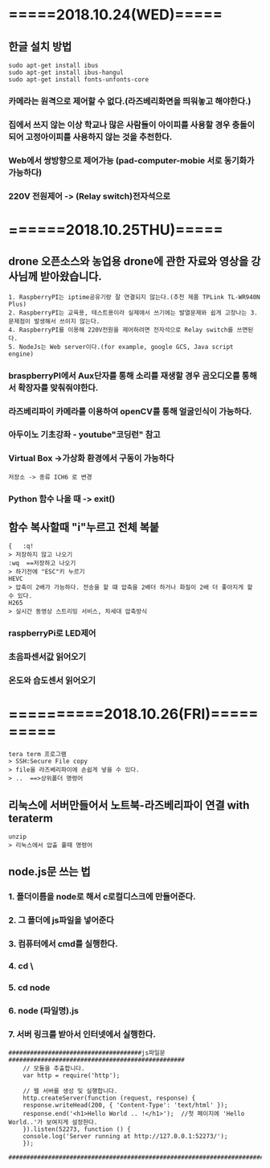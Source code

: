 # =====2018.10.24(WED)=====

## 한글 설치 방법
    sudo apt-get install ibus
    sudo apt-get install ibus-hangul
    sudo apt-get install fonts-unfonts-core

 ### 카메라는 원격으로 제어할 수 없다.(라즈베리화면을 띄워놓고 해야한다.)
 ### 집에서 쓰지 않는 이상 학교나 많은 사람들이 아이피를 사용할 경우 충돌이 되어 고정아이피를 사용하지 않는 것을 추천한다.
 ### Web에서 쌍방향으로 제어가능 (pad-computer-mobie 서로 동기화가 가능하다)
 ### 220V 전원제어 -> (Relay switch)전자석으로

# ======2018.10.25THU)=====

## drone 오픈소스와 농업용 drone에 관한 자료와 영상을 강사님께 받아왔습니다.
    1. RaspberryPI는 iptime공유기랑 잘 연결되지 않는다.(추천 제품 TPLink TL-WR940N Plus)
    2. RaspberryPI는 교육용, 테스트용이라 실제에서 쓰기에는 발열문제와 쉽게 고장나는 3. 문제점이 발생해서 쓰이지 않는다.
    4. RaspberryPI를 이용해 220V전원을 제어하려면 전자석으로 Relay switch를 쓰면된다.
    5. NodeJs는 Web server이다.(for example, google GCS, Java script engine)

### braspberryPI에서 Aux단자를 통해 소리를 재생할 경우 곰오디오를 통해서 확장자를 맞춰줘야한다.
### 라즈베리파이 카메라를 이용하여 openCV를 통해 얼굴인식이 가능하다.

### 아두이노 기초강좌 - youtube"코딩런" 참고

### Virtual Box ->가상화 환경에서 구동이 가능하다
    저장소 -> 종류 ICH6 로 변경

### Python 함수 나올 때 -> exit()

## 함수 복사할때 "i"누르고 전체 복붙
    {   :q!  
    > 저장하지 않고 나오기   
    :wq  ==저장하고 나오기
    > 하기전에 "ESC"키 누르기
    HEVC
    > 압축이 2배가 가능하다. 전송을 할 떄 압축을 2배더 하거나 화질이 2배 더 좋아지게 할 수 있다.
    H265
    > 실시간 동영상 스트리밍 서비스, 차세대 압축방식

### raspberryPi로 LED제어
### 초음파센서값 읽어오기   
### 온도와 습도센서 읽어오기


# ==========2018.10.26(FRI)==========
    tera term 프로그램
    > SSH:Secure File copy
    > file을 라즈베리파이에 손쉽게 넣을 수 있다.
    > ..  ==>상위폴더 명령어

## 리눅스에 서버만들어서 노트북-라즈베리파이 연결 with teraterm
    unzip
    > 리눅스에서 압출 풀때 명령어

## node.js문 쓰는 법

### 1. 폴더이름을 node로 해서 c로컬디스크에 만들어준다.
### 2. 그 폴더에 js파일을 넣어준다
### 3. 컴퓨터에서 cmd를 실행한다.
### 4. cd \
### 5. cd node
### 6. node (파일명).js
### 7. 서버 링크를 받아서 인터넷에서 실행한다.

    #####################################js파일문#################################################
        // 모듈을 추출합니다.
        var http = require('http');

        // 웹 서버를 생성 및 실행합니다.
        http.createServer(function (request, response) {
        response.writeHead(200, { 'Content-Type': 'text/html' });       
        response.end('<h1>Hello World .. !</h1>');  //첫 페이지에 'Hello World..'가 보여지게 설정한다.
        }).listen(52273, function () {
        console.log('Server running at http://127.0.0.1:52273/');
        });

    ################################################################################################
